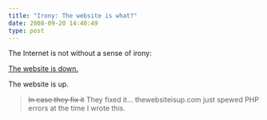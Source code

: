 ```yaml
---
title: "Irony: The website is what?"
date: 2008-09-20 14:40:49
type: post
---
```


<p>The Internet is not without a sense of irony:</p>  <p><a href="https://thewebsiteisdown.com/">The website is down.</a></p>  <p>The website is up.</p>  <blockquote><p><span style="text-decoration: line-through;">In case they fix it</span> They fixed it... thewebsiteisup.com just spewed PHP errors at the time I wrote this.</p></blockquote>

